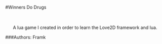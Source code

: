 #Winners Do Drugs
<p align="center"
![Logo](https://raw.githubusercontent.com/jdolandev/Winners_Do_Drugs/master/img/title.png)
</p>
<br><br>
A lua game I created in order to learn the Love2D framework and lua.<br>

###Authors:
Framk
